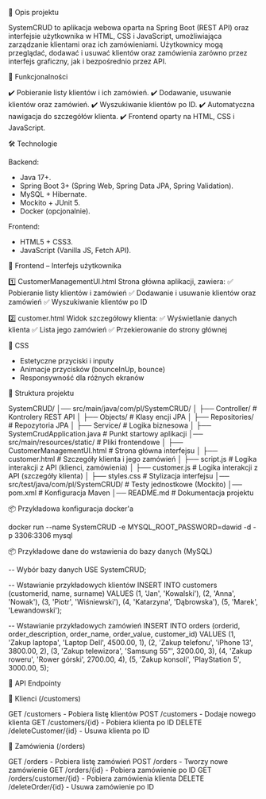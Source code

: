 📌 Opis projektu

SystemCRUD to aplikacja webowa oparta na Spring Boot (REST API) oraz interfejsie użytkownika w HTML, CSS i JavaScript, umożliwiająca zarządzanie klientami oraz ich zamówieniami.
Użytkownicy mogą przeglądać, dodawać i usuwać klientów oraz zamówienia zarówno przez interfejs graficzny, jak i bezpośrednio przez API.

🚀 Funkcjonalności

✔️ Pobieranie listy klientów i ich zamówień.
✔️ Dodawanie, usuwanie klientów oraz zamówień.
✔️ Wyszukiwanie klientów po ID.
✔️ Automatyczna nawigacja do szczegółów klienta.
✔️ Frontend oparty na HTML, CSS i JavaScript.

🛠 Technologie

Backend:
- Java 17+.
- Spring Boot 3+ (Spring Web, Spring Data JPA, Spring Validation).
- MySQL + Hibernate.
- Mockito + JUnit 5.
- Docker (opcjonalnie).

Frontend:
- HTML5 + CSS3.
- JavaScript (Vanilla JS, Fetch API).

🎨 Frontend – Interfejs użytkownika

1️⃣ CustomerManagementUI.html
Strona główna aplikacji, zawiera:
✅ Pobieranie listy klientów i zamówień
✅ Dodawanie i usuwanie klientów oraz zamówień
✅ Wyszukiwanie klientów po ID

2️⃣ customer.html
Widok szczegółowy klienta:
✅ Wyświetlanie danych klienta
✅ Lista jego zamówień
✅ Przekierowanie do strony głównej

🎨 CSS

- Estetyczne przyciski i inputy
- Animacje przycisków (bounceInUp, bounce)
- Responsywność dla różnych ekranów

📂 Struktura projektu

   SystemCRUD/
│── src/main/java/com/pl/SystemCRUD/
│   ├── Controller/       # Kontrolery REST API
│   ├── Objects/          # Klasy encji JPA
│   ├── Repositories/     # Repozytoria JPA
│   ├── Service/          # Logika biznesowa
│   ├── SystemCrudApplication.java  # Punkt startowy aplikacji
│── src/main/resources/static/  # Pliki frontendowe
│   ├── CustomerManagementUI.html  # Strona główna interfejsu
│   ├── customer.html  # Szczegóły klienta i jego zamówień
│   ├── script.js  # Logika interakcji z API (klienci, zamówienia)
│   ├── customer.js  # Logika interakcji z API (szczegóły klienta)
│   ├── styles.css  # Stylizacja interfejsu
│── src/test/java/com/pl/SystemCRUD/ # Testy jednostkowe (Mockito)
│── pom.xml               # Konfiguracja Maven
│── README.md             # Dokumentacja projektu



📦 Przykładowa konfiguracja docker'a

docker run --name SystemCRUD -e MYSQL_ROOT_PASSWORD=dawid -d -p 3306:3306 mysql

📦 Przykładowe dane do wstawienia do bazy danych (MySQL)

-- Wybór bazy danych
USE SystemCRUD;

-- Wstawianie przykładowych klientów
INSERT INTO customers (customerid, name, surname) VALUES
(1, 'Jan', 'Kowalski'),
(2, 'Anna', 'Nowak'),
(3, 'Piotr', 'Wiśniewski'),
(4, 'Katarzyna', 'Dąbrowska'),
(5, 'Marek', 'Lewandowski');

-- Wstawianie przykładowych zamówień
INSERT INTO orders (orderid, order_description, order_name, order_value, customer_id) VALUES
(1, 'Zakup laptopa', 'Laptop Dell', 4500.00, 1),
(2, 'Zakup telefonu', 'iPhone 13', 3800.00, 2),
(3, 'Zakup telewizora', 'Samsung 55"', 3200.00, 3),
(4, 'Zakup roweru', 'Rower górski', 2700.00, 4),
(5, 'Zakup konsoli', 'PlayStation 5', 3000.00, 5);



🚀 API Endpointy

📌 Klienci (/customers)

GET /customers - Pobiera listę klientów
POST /customers - Dodaje nowego klienta
GET /customers/{id} - Pobiera klienta po ID
DELETE /deleteCustomer/{id} - Usuwa klienta po ID

📌 Zamówienia (/orders)

GET /orders - Pobiera listę zamówień
POST /orders - Tworzy nowe zamówienie
GET /orders/{id} - Pobiera zamówienie po ID
GET /orders/customer/{id} - Pobiera zamówienia klienta
DELETE /deleteOrder/{id} - Usuwa zamówienie po ID
